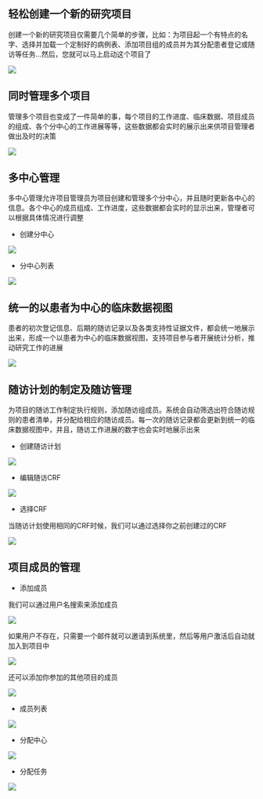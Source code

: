 ## 轻松创建一个新的研究项目

创建一个新的研究项目仅需要几个简单的步骤，比如：为项目起一个有特点的名字、选择并加载一个定制好的病例表、添加项目组的成员并为其分配患者登记或随访等任务...然后，您就可以马上启动这个项目了

![](assets/project-create.png)

## 同时管理多个项目

管理多个项目也变成了一件简单的事，每个项目的工作进度、临床数据、项目成员的组成、各个分中心的工作进展等等，这些数据都会实时的展示出来供项目管理者做出及时的决策

![](assets/project-summary.png)

## 多中心管理

多中心管理允许项目管理员为项目创建和管理多个分中心，并且随时更新各中心的信息。各个中心的成员组成、工作进度，这些数据都会实时的显示出来，管理者可以根据具体情况进行调整

* 创建分中心

![](assets/center-create.png)

* 分中心列表

![](assets/center-list.png)

## 统一的以患者为中心的临床数据视图

患者的初次登记信息、后期的随访记录以及各类支持性证据文件，都会统一地展示出来，形成一个以患者为中心的临床数据视图，支持项目参与者开展统计分析，推动研究工作的进展

![](assets/patient-list.png)

## 随访计划的制定及随访管理

为项目的随访工作制定执行规则，添加随访组成员。系统会自动筛选出符合随访规则的患者清单，并分配给相应的随访成员。每一次的随访记录都会更新到统一的临床数据视图中，并且，随访工作进展的数字也会实时地展示出来

* 创建随访计划

![](assets/plan-create.png)

* 编辑随访CRF

![](assets/plan-survey.png)

* 选择CRF

当随访计划使用相同的CRF时候，我们可以通过选择你之前创建过的CRF

![](assets/select-survey.png)

## 项目成员的管理

* 添加成员

我们可以通过用户名搜索来添加成员

![](assets/member-create.png)

如果用户不存在，只需要一个邮件就可以邀请到系统里，然后等用户激活后自动就加入到项目中

![](assets/member-invitation.png)

还可以添加你参加的其他项目的成员

![](assets/member-project.png)

* 成员列表

![](assets/member-list.png)

* 分配中心

![](assets/asign-center.png)

* 分配任务

![](assets/asign-task.png)













